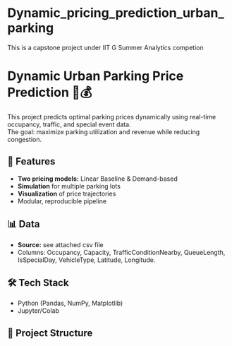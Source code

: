 # Dynamic_pricing_prediction_urban_parking
This is a capstone project under IIT G Summer Analytics competion

# Dynamic Urban Parking Price Prediction 🚗💰

This project predicts optimal parking prices dynamically using real-time occupancy, traffic, and special event data.  
The goal: maximize parking utilization and revenue while reducing congestion.

## 📌 Features
- **Two pricing models:** Linear Baseline & Demand-based
- **Simulation** for multiple parking lots
- **Visualization** of price trajectories
- Modular, reproducible pipeline

## 📊 Data
- **Source:** see attached csv file 
- Columns: Occupancy, Capacity, TrafficConditionNearby, QueueLength, IsSpecialDay, VehicleType, Latitude, Longitude.

## 🛠️ Tech Stack
- Python (Pandas, NumPy, Matplotlib)
- Jupyter/Colab
  

## 📂 Project Structure

